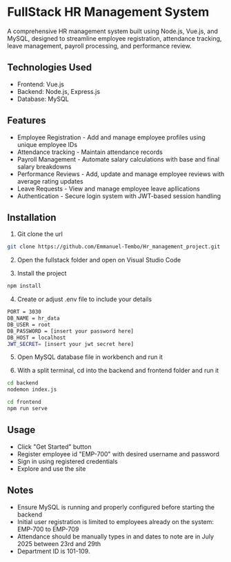 # FullStack HR Management System

A comprehensive HR management system built using Node.js, Vue.js, and MySQL, designed to streamline employee registration, attendance tracking, leave management, payroll processing, and performance review.

## Technologies Used
- Frontend: Vue.js
- Backend: Node.js, Express.js
- Database: MySQL

## Features
- Employee Registration - Add and manage employee profiles using unique employee IDs
- Attendance tracking - Maintain attendance records
- Payroll Management - Automate salary calculations with base and final salary breakdowns
- Performance Reviews - Add, update and manage employee reviews with average rating updates
- Leave Requests - View and manage employee leave apllications
- Authentication - Secure login system with JWT-based session handling

## Installation

1. Git clone the url

```bash
git clone https://github.com/Emmanuel-Tembo/Hr_management_project.git
```
2. Open the fullstack folder and open on Visual Studio Code

3. Install the project 
```bash
npm install
```

4. Create or adjust .env file to include your details
```bash
PORT = 3030
DB_NAME = hr_data
DB_USER = root
DB_PASSWORD = [insert your password here]
DB_HOST = localhost
JWT_SECRET= [insert your jwt secret here]
```

5. Open MySQL database file in workbench and run it

6. With a split terminal, cd into the backend and frontend folder and run it
```bash
cd backend
nodemon index.js
```
```bash
cd frontend
npm run serve
```

## Usage
- Click "Get Started" button
- Register employee id "EMP-700" with desired username and password
- Sign in using registered credentials
- Explore and use the site

## Notes
- Ensure MySQL is running and properly configured before starting the backend
- Initial user registration is limited to employees already on the system: EMP-700 to EMP-709
- Attendance should be manually types in and dates to note are in July 2025 between 23rd and 29th
- Department ID is 101-109.
